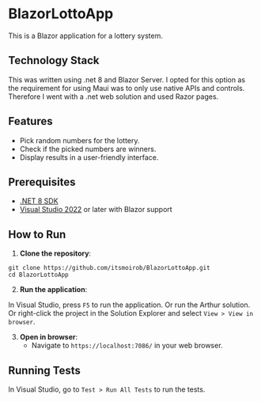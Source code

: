 # BlazorLottoApp

This is a Blazor application for a lottery system.

## Technology Stack
This was written using .net 8 and Blazor Server.
I opted for this option as the requirement for using Maui was to only use native APIs and controls. Therefore I went with a .net web solution and used Razor pages.

## Features

- Pick random numbers for the lottery.
- Check if the picked numbers are winners.
- Display results in a user-friendly interface.

## Prerequisites

- [.NET 8 SDK](https://dotnet.microsoft.com/download/dotnet/6.0)
- [Visual Studio 2022](https://visualstudio.microsoft.com/vs/) or later with Blazor support

## How to Run

1. **Clone the repository**:

```
git clone https://github.com/itsmoirob/BlazorLottoApp.git
cd BlazorLottoApp
```

2. **Run the application**:

In Visual Studio, press `F5` to run the application. Or run the Arthur solution. Or right-click the project in the Solution Explorer and select `View > View in browser`.
 

3. **Open in browser**:
    - Navigate to `https://localhost:7086/` in your web browser.

## Running Tests

In Visual Studio, go to `Test > Run All Tests` to run the tests.